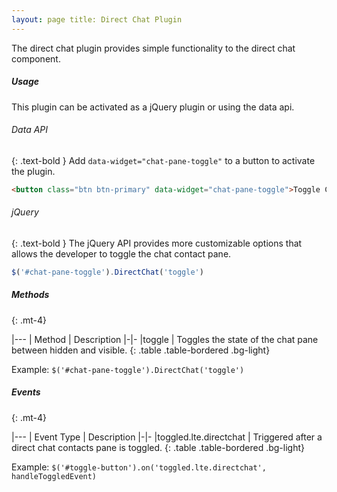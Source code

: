 ```yaml
---
layout: page title: Direct Chat Plugin
---
```


The direct chat plugin provides simple functionality to the direct chat component.

##### Usage

This plugin can be activated as a jQuery plugin or using the data api.

###### Data API

{: .text-bold } Add `data-widget="chat-pane-toggle"` to a button to activate the plugin.

```html
<button class="btn btn-primary" data-widget="chat-pane-toggle">Toggle Chat Pane</button>
``` 

###### jQuery

{: .text-bold } The jQuery API provides more customizable options that allows the developer to toggle the chat contact
pane.

```js
$('#chat-pane-toggle').DirectChat('toggle')
```


##### Methods

{: .mt-4}

|--- | Method | Description |-|- |toggle | Toggles the state of the chat pane between hidden and visible. {: .table
.table-bordered .bg-light}

Example: `$('#chat-pane-toggle').DirectChat('toggle')`

##### Events

{: .mt-4}

|--- | Event Type | Description |-|- |toggled.lte.directchat | Triggered after a direct chat contacts pane is toggled.
{: .table .table-bordered .bg-light}

Example: `$('#toggle-button').on('toggled.lte.directchat', handleToggledEvent)`
